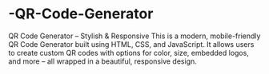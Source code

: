 # -QR-Code-Generator
 QR Code Generator – Stylish &amp; Responsive This is a modern, mobile-friendly QR Code Generator built using HTML, CSS, and JavaScript. It allows users to create custom QR codes with options for color, size, embedded logos, and more – all wrapped in a beautiful, responsive design. 
